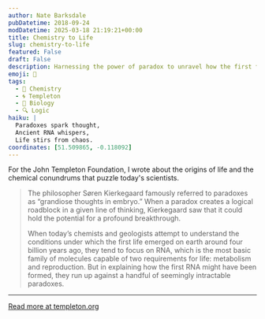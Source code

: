 ```yaml
---
author: Nate Barksdale
pubDatetime: 2018-09-24
modDatetime: 2025-03-18 21:19:21+00:00
title: Chemistry to Life
slug: chemistry-to-life
featured: False
draft: False
description: Harnessing the power of paradox to unravel how the first forms of life may have developed.
emoji: 🧪
tags:
  - 🧪 Chemistry
  - 🌀 Templeton
  - 🧬 Biology
  - 🔍 Logic
haiku: |
  Paradoxes spark thought,  
  Ancient RNA whispers,  
  Life stirs from chaos.
coordinates: [51.509865, -0.118092]
---
```


For the John Templeton Foundation, I wrote about the origins of life and the chemical conundrums that puzzle today's scientists.

> The philosopher Søren Kierkegaard famously referred to paradoxes as “grandiose thoughts in embryo.” When a paradox creates a logical roadblock in a given line of thinking, Kierkegaard saw that it could hold the potential for a profound breakthrough.
>
> When today’s chemists and geologists attempt to understand the conditions under which the first life emerged on earth around four billion years ago, they tend to focus on RNA, which is the most basic family of molecules capable of two requirements for life: metabolism and reproduction. But in explaining how the first RNA might have been formed, they run up against a handful of seemingly intractable paradoxes.

---

[Read more at templeton.org](https://www.templeton.org/grant/chemistry-to-life)
